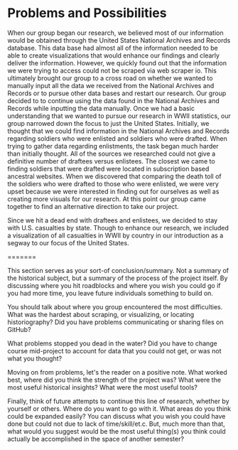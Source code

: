 # Problems and Possibilities

When our group began our research, we believed most of our information would be obtained through the United States National Archives and Records database. This data base had almost all of the information needed to be able to create visualizations that would enhance our findings and clearly deliver the information. However, we quickly found out that the information we were trying to access could not be scraped via web scraper io. This ultimately brought our group to a cross road on whether we wanted to manually input all the data we received from the National Archives and Records or to pursue other data bases and restart our research. 
Our group decided to to continue using the data found in the National Archives and Records while inputting the data manually. Once we had a basic understanding that we wanted to pursue our research in WWII statistics, our group narrowed down the focus to just the United States. Initially, we thought that we could find information in the National Archives and Records regarding soldiers who were enlisted and soldiers who were drafted. When trying to gather data regarding enlistments, the task began much harder than initially thought. All of the sources we researched could not give a definitive number of draftees versus enlistees. The closest we came to finding soldiers that were drafted were located in subscription based ancestral websites. 
When we discovered that comparing the death toll of the soldiers who were drafted to those who were enlisted, we were very upset because we were interested in finding out for ourselves as well as creating more visuals for our research. At this point our group came together to find an alternative direction to take our project. 

Since we hit a dead end with draftees and enlistees, we decided to stay with U.S. casualties by state. Though to enhance our research, we included a visualization of all casualties in WWII by country in our introduction as a segway to our focus of the United States. 


======= 


This section serves as your sort-of conclusion/summary. Not a summary of the historical subject, but a summary of the process of the project itself. By discussing where you hit roadblocks and where you wish you could go if you had more time, you leave future individuals something to build on.

You should talk about where you group encountered the most difficulties. What was the hardest about scraping, or visualizing, or locating historiography? Did you have problems communicating or sharing files on GitHub?

What problems stopped you dead in the water? Did you have to change course mid-project to account for data that you could not get, or was not what you thought?

Moving on from problems, let's the reader on a positive note. What worked best, where did you think the strength of the project was? What were the most useful historical insights? What were the most useful tools?

Finally, think of future attempts to continue this line of research, whether by yourself or others. Where do you want to go with it. What areas do you think could be expanded easily? You can discuss what you wish you could have done but could not due to lack of time/skill/et.c. But, much more than that, what would you suggest would be the most useful thing(s) you think could actually be accomplished in the space of another semester?
